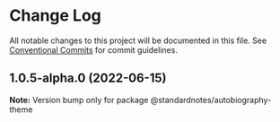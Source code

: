 # Change Log

All notable changes to this project will be documented in this file.
See [Conventional Commits](https://conventionalcommits.org) for commit guidelines.

## 1.0.5-alpha.0 (2022-06-15)

**Note:** Version bump only for package @standardnotes/autobiography-theme
